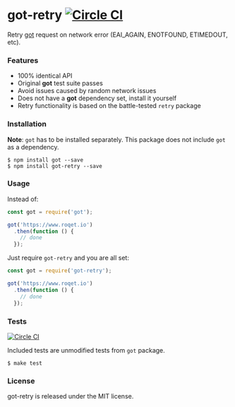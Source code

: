 # got-retry [![Circle CI](https://circleci.com/gh/vdemedes/got-retry.svg?style=svg)](https://circleci.com/gh/vdemedes/got-retry)

Retry [got](https://npmjs.org/package/got) request on network error (EAI_AGAIN, ENOTFOUND, ETIMEDOUT, etc).


### Features

- 100% identical API
- Original **got** test suite passes
- Avoid issues caused by random network issues
- Does not have a **got** dependency set, install it yourself
- Retry functionality is based on the battle-tested `retry` package


### Installation

**Note**: `got` has to be installed separately. This package does not include `got` as a dependency.

```
$ npm install got --save
$ npm install got-retry --save
```


### Usage

Instead of:

```javascript
const got = require('got');

got('https://www.roqet.io')
  .then(function () {
    // done
  });
```

Just require `got-retry` and you are all set:

```javascript
const got = require('got-retry');

got('https://www.roqet.io')
  .then(function () {
    // done
  });
```


### Tests

[![Circle CI](https://circleci.com/gh/vdemedes/got-retry.svg?style=svg)](https://circleci.com/gh/vdemedes/got-retry)

Included tests are unmodified tests from `got` package.

```
$ make test
```


### License

got-retry is released under the MIT license.
